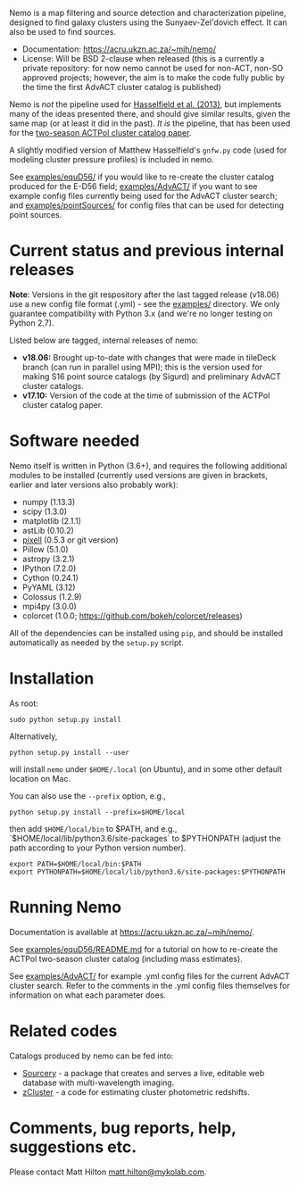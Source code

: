 Nemo is a map filtering and source detection and characterization pipeline, designed to find
galaxy clusters using the Sunyaev-Zel'dovich effect. It can also be used to find sources. 

* Documentation: <https://acru.ukzn.ac.za/~mjh/nemo/>
* License: Will be BSD 2-clause when released (this is a currently a private repository: for 
now nemo cannot be used for non-ACT, non-SO approved projects; however, the aim is to make the 
code fully public by the time the first AdvACT cluster catalog is published)

Nemo is *not* the pipeline used for [Hasselfield et al. (2013)](http://adsabs.harvard.edu/abs/2013JCAP...07..008H), 
but implements many of the ideas presented there, and should give similar results, given 
the same map (or at least it did in the past). *It is* the pipeline, that has been used for the
[two-season ACTPol cluster catalog paper](http://adsabs.harvard.edu/abs/2017arXiv170905600H).

A slightly modified version of Matthew Hasselfield's `gnfw.py` code (used for modeling cluster
pressure profiles) is included in nemo.

See [examples/equD56/](examples/equD56/) if you would like to re-create the 
cluster catalog produced for the E-D56 field; [examples/AdvACT/](examples/AdvACT/) if you want to
see example config files currently being used for the AdvACT cluster search; and 
[examples/pointSources/](examples/pointSources) for config files that can be used for detecting
point sources.

# Current status and previous internal releases

**Note**: Versions in the git respository after the last tagged release (v18.06) use a new config 
file format (.yml) - see the [examples/](examples/) directory. We only guarantee compatibility
with Python 3.x (and we're no longer testing on Python 2.7).

Listed below are tagged, internal releases of nemo:

* **v18.06:** Brought up-to-date with changes that were made in tileDeck branch (can run in 
  parallel using MPI); this is the version used for making S16 point source catalogs (by Sigurd) 
  and preliminary AdvACT cluster catalogs.
* **v17.10:** Version of the code at the time of submission of the ACTPol cluster catalog paper.

# Software needed

Nemo itself is written in Python (3.6+), and requires the following additional modules to be installed 
(currently used versions are given in brackets, earlier and later versions also probably work):

* numpy (1.13.3)
* scipy (1.3.0)
* matplotlib (2.1.1)
* astLib (0.10.2)
* [pixell](https://github.com/simonsobs/pixell/) (0.5.3 or git version)
* Pillow (5.1.0)
* astropy (3.2.1)
* IPython (7.2.0)
* Cython (0.24.1)
* PyYAML (3.12)
* Colossus (1.2.9)
* mpi4py (3.0.0)
* colorcet (1.0.0; https://github.com/bokeh/colorcet/releases)

All of the dependencies can be installed using `pip`, and should be installed automatically as needed
by the `setup.py` script.

# Installation

As root:
    
```
sudo python setup.py install
```

Alternatively, 

```
python setup.py install --user
```

will install `nemo` under `$HOME/.local` (on Ubuntu), and in some other default location on Mac.

You can also use the `--prefix` option, e.g.,
    
```
python setup.py install --prefix=$HOME/local
```

then add `$HOME/local/bin` to $PATH, and e.g., `$HOME/local/lib/python3.6/site-packages` to 
$PYTHONPATH (adjust the path according to your Python version number).

```
export PATH=$HOME/local/bin:$PATH    
export PYTHONPATH=$HOME/local/lib/python3.6/site-packages:$PYTHONPATH
```


# Running Nemo

Documentation is available at <https://acru.ukzn.ac.za/~mjh/nemo/>.

See [examples/equD56/README.md](examples/equD56/README.md) for a tutorial on how to re-create 
the ACTPol two-season cluster catalog (including mass estimates). 

See [examples/AdvACT/](examples/AdvACT/) for example .yml config files for the current AdvACT
cluster search. Refer to the comments in the .yml config files themselves for information on what
each parameter does.

# Related codes

Catalogs produced by nemo can be fed into:

* [Sourcery](https://github.com/mattyowl/sourcery) - a package that creates and serves a live,
  editable web database with multi-wavelength imaging.
* [zCluster](https://github.com/ACTCollaboration/zCluster) - a code for estimating cluster
  photometric redshifts.

# Comments, bug reports, help, suggestions etc.

Please contact Matt Hilton <matt.hilton@mykolab.com>.
